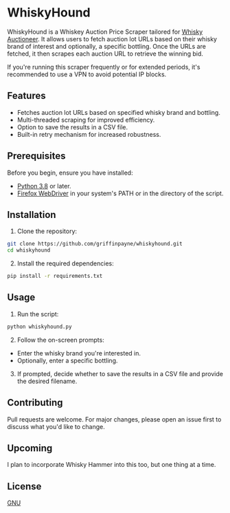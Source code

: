 # WhiskyHound

WhiskyHound is a Whiskey Auction Price Scraper tailored for [Whisky Auctioneer](https://www.whiskyauctioneer.com/). It allows users to fetch auction lot URLs based on their whisky brand of interest and optionally, a specific bottling. Once the URLs are fetched, it then scrapes each auction URL to retrieve the winning bid.

If you're running this scraper frequently or for extended periods, it's recommended to use a VPN to avoid potential IP blocks.

## Features

- Fetches auction lot URLs based on specified whisky brand and bottling.
- Multi-threaded scraping for improved efficiency.
- Option to save the results in a CSV file.
- Built-in retry mechanism for increased robustness.

## Prerequisites

Before you begin, ensure you have installed:

- [Python 3.8](https://www.python.org/downloads/) or later.
- [Firefox WebDriver](https://github.com/mozilla/geckodriver/releases) in your system's PATH or in the directory of the script.

## Installation

1. Clone the repository:
```bash
git clone https://github.com/griffinpayne/whiskyhound.git
cd whiskyhound
```

2. Install the required dependencies:
```bash
pip install -r requirements.txt
```

## Usage

1. Run the script:
```bash
python whiskyhound.py
```

2. Follow the on-screen prompts:
- Enter the whisky brand you're interested in.
- Optionally, enter a specific bottling.
3. If prompted, decide whether to save the results in a CSV file and provide the desired filename.

## Contributing

Pull requests are welcome. For major changes, please open an issue first to discuss what you'd like to change.

## Upcoming
I plan to incorporate Whisky Hammer into this too, but one thing at a time. 

## License

[GNU](https://www.gnu.org/licenses/gpl-3.0.en.html)

